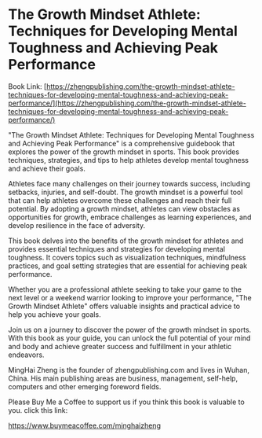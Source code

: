 # The Growth Mindset Athlete: Techniques for Developing Mental Toughness and Achieving Peak Performance

Book Link: [https://zhengpublishing.com/the-growth-mindset-athlete-techniques-for-developing-mental-toughness-and-achieving-peak-performance/](https://zhengpublishing.com/the-growth-mindset-athlete-techniques-for-developing-mental-toughness-and-achieving-peak-performance/)

"The Growth Mindset Athlete: Techniques for Developing Mental Toughness and Achieving Peak Performance" is a comprehensive guidebook that explores the power of the growth mindset in sports. This book provides techniques, strategies, and tips to help athletes develop mental toughness and achieve their goals.

Athletes face many challenges on their journey towards success, including setbacks, injuries, and self-doubt. The growth mindset is a powerful tool that can help athletes overcome these challenges and reach their full potential. By adopting a growth mindset, athletes can view obstacles as opportunities for growth, embrace challenges as learning experiences, and develop resilience in the face of adversity.

This book delves into the benefits of the growth mindset for athletes and provides essential techniques and strategies for developing mental toughness. It covers topics such as visualization techniques, mindfulness practices, and goal setting strategies that are essential for achieving peak performance.

Whether you are a professional athlete seeking to take your game to the next level or a weekend warrior looking to improve your performance, "The Growth Mindset Athlete" offers valuable insights and practical advice to help you achieve your goals.

Join us on a journey to discover the power of the growth mindset in sports. With this book as your guide, you can unlock the full potential of your mind and body and achieve greater success and fulfillment in your athletic endeavors.

MingHai Zheng is the founder of zhengpublishing.com and lives in Wuhan, China. His main publishing areas are business, management, self-help, computers and other emerging foreword fields.

Please Buy Me a Coffee to support us if you think this book is valuable to you. click this link:

https://www.buymeacoffee.com/minghaizheng
